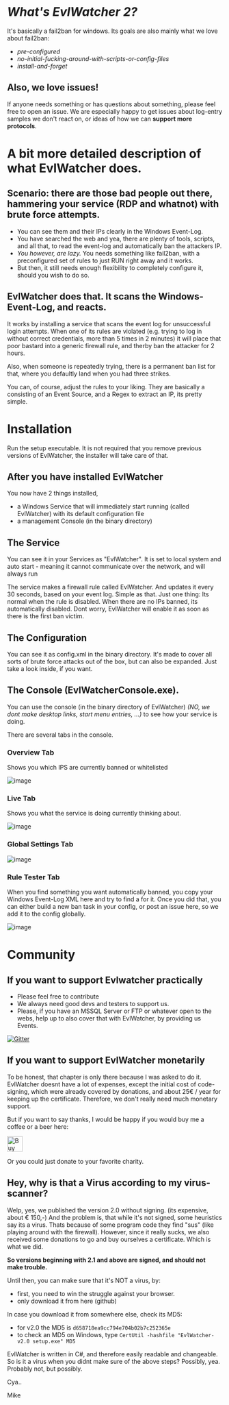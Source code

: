 # _What's EvlWatcher 2?_

It's basically a fail2ban for windows. Its goals are also mainly what we love about fail2ban:
- *pre-configured*
- *no-initial-fucking-around-with-scripts-or-config-files*
- *install-and-forget*

## Also, we love issues!

If anyone needs something or has questions about something, please feel free to open an issue. 
We are especially happy to get issues about log-entry samples we don't react on, or ideas of how we can **support more protocols**. 

# A bit more detailed description of what EvlWatcher does.

## Scenario: there are those bad people out there, hammering your service (RDP and whatnot) with brute force attempts.

- You can see them and their IPs clearly in the Windows Event-Log. 
- You have searched the web and yea, there are plenty of tools, scripts, and all that, to read the event-log and automatically ban the attackers IP.
- *You however, are lazy.* You needs something like fail2ban, with a preconfigured set of rules to just RUN right away and it works. 
- But then, it still needs enough flexibility to completely configure it, should you wish to do so.

## EvlWatcher does that. It scans the Windows-Event-Log, and reacts. 

It works by installing a service that scans the event log for unsuccessful login attempts. When one of its rules are violated (e.g. trying to log in without correct credentials, more than 5 times in 2 minutes) it will place that poor bastard into a generic firewall rule, and therby ban the attacker for 2 hours.

Also, when someone is repeatedly trying, there is a permanent ban list for that, where you defaultly land when you had three strikes.

You can, of course, adjust the rules to your liking. They are basically a consisting of an Event Source, and a Regex to extract an IP, its pretty simple.

# Installation

Run the setup executable. It is not required that you remove previous versions of EvlWatcher, the installer will take care of that.

## After you have installed EvlWatcher

You now have 2 things installed, 
 - a Windows Service that will immediately start running (called EvlWatcher) with its default configuration file
 - a management Console (in the binary directory)

## The Service

You can see it in your Services as "EvlWatcher". It is set to local system and auto start - meaning it cannot communicate over the network, and will always run

The service makes a firewall rule called EvlWatcher. And updates it every 30 seconds, based on your event log. Simple as that.
Just one thing: Its normal when the rule is disabled. When there are no IPs banned, its automatically disabled. Dont worry, EvlWatcher will enable it as soon as there is the first ban victim.

## The Configuration

You can see it as config.xml in the binary directory. 
It's made to cover all sorts of brute force attacks out of the box, but can also be expanded. Just take a look inside, if you want.

## The Console (EvlWatcherConsole.exe).

You can use the console (in the binary directory of EvlWatcher) *(NO, we dont make desktop links, start menu entries, ...)* to see how your service is doing.

There are several tabs in the console.

### Overview Tab

Shows you which IPS are currently banned or whitelisted

![image](https://user-images.githubusercontent.com/3720480/98728537-eee6be80-2399-11eb-9420-9926cc3704f0.png)

### Live Tab

Shows you what the service is doing currently thinking about.

![image](https://user-images.githubusercontent.com/3720480/98728504-e2626600-2399-11eb-987c-c101a22003e8.png)

### Global Settings Tab

![image](https://user-images.githubusercontent.com/3720480/98728386-bb0b9900-2399-11eb-9792-d3e770334316.png)

### Rule Tester Tab

When you find something you want automatically banned, you copy your Windows Event-Log XML here and try to find a for it.
Once you did that, you can either build a new ban task in your config, or post an issue here, so we add it to the config globally.

![image](https://user-images.githubusercontent.com/3720480/98728355-ab8c5000-2399-11eb-918f-3b9a8e316516.png)

# Community

## If you want to support Evlwatcher practically
- Please feel free to contribute
- We always need good devs and testers to support us.
- Please, if you have an MSSQL Server or FTP or whatever open to the webs, help up to also cover that with EvlWatcher, by providing us Events.

[![Gitter](https://badges.gitter.im/EvlWatcher/community.svg)](https://gitter.im/EvlWatcher/community?utm_source=badge&utm_medium=badge&utm_campaign=pr-badge)

## If you want to support EvlWatcher monetarily

To be honest, that chapter is only there because I was asked to do it.
EvlWatcher doesnt have a lot of expenses, except the initial cost of code-signing, which were already covered by donations,
and about 25€ / year for keeping up the certificate. Therefore, we don't really need much monetary support. 

But if you want to say thanks, I would be happy if you would buy me a coffee or a beer here:

<a href='https://ko-fi.com/F2F02MKY9' target='_blank'><img height='36' style='border:0px;height:36px;' src='https://cdn.ko-fi.com/cdn/kofi2.png?v=2' border='0' alt='Buy Me a Coffee at ko-fi.com' /></a>

Or you could just donate to your favorite charity.

## Hey, why is that a Virus according to my virus-scanner?

Welp, yes, we published the version 2.0 without signing. (its expensive, about € 150,-) 
And the problem is, that while it's not signed, some heuristics say its a virus. Thats because of some program code they find "sus" (like playing around with the firewall).
However, since it really sucks, we also received some donations to go and buy ourselves a certificate. Which is what we did.

**So versions beginning with 2.1 and above are signed, and should not make trouble.**

Until then, you can make sure that it's NOT a virus, by:
- first, you need to win the struggle against your browser.  
- only download it from here (github)

In case you download it from somewhere else, check its MD5:
  - for v2.0 the MD5 is `d658718ea9cc794e704b02b7c252365e`
  - to check an MD5 on Windows, type `CertUtil -hashfile "EvlWatcher-v2.0 setup.exe" MD5`
  
EvlWatcher is written in C#, and therefore easily readable and changeable.
So is it a virus when you didnt make sure of the above steps? Possibly, yea. Probably not, but possibly.

Cya..

Mike
